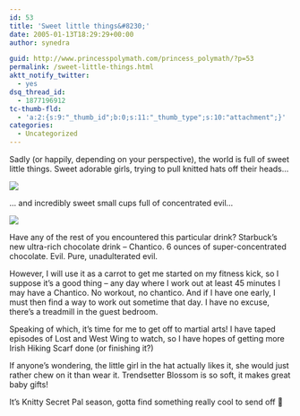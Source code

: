 ```yaml
---
id: 53
title: 'Sweet little things&#8230;'
date: 2005-01-13T18:29:29+00:00
author: synedra

guid: http://www.princesspolymath.com/princess_polymath/?p=53
permalink: /sweet-little-things.html
aktt_notify_twitter:
  - yes
dsq_thread_id:
  - 1877196912
tc-thumb-fld:
  - 'a:2:{s:9:"_thumb_id";b:0;s:11:"_thumb_type";s:10:"attachment";}'
categories:
  - Uncategorized
---
```

Sadly (or happily, depending on your perspective), the world is full of sweet little things. Sweet adorable girls, trying to pull knitted hats off their heads&#8230;
  
![](http://www.perlgoddess.com/blog/images/kaily.jpg)
  
&#8230; and incredibly sweet small cups full of concentrated evil&#8230;
  
![](http://www.perlgoddess.com/blog/images/evil.jpg)
  
Have any of the rest of you encountered this particular drink? Starbuck&#8217;s new ultra-rich chocolate drink &#8211; Chantico. 6 ounces of super-concentrated chocolate. Evil. Pure, unadulterated evil.
  
However, I will use it as a carrot to get me started on my fitness kick, so I suppose it&#8217;s a good thing &#8211; any day where I work out at least 45 minutes I may have a Chantico. No workout, no chantico. And if I have one early, I must then find a way to work out sometime that day. I have no excuse, there&#8217;s a treadmill in the guest bedroom.
  
Speaking of which, it&#8217;s time for me to get off to martial arts! I have taped episodes of Lost and West Wing to watch, so I have hopes of getting more Irish Hiking Scarf done (or finishing it?)
  
If anyone&#8217;s wondering, the little girl in the hat actually likes it, she would just rather chew on it than wear it. Trendsetter Blossom is so soft, it makes great baby gifts!
  
It&#8217;s Knitty Secret Pal season, gotta find something really cool to send off 🙂